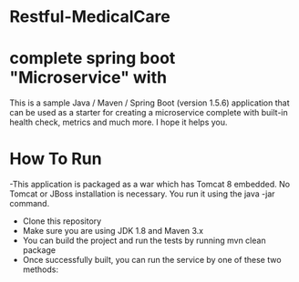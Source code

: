 # Restful-MedicalCare
# complete spring boot "Microservice" with
This is a sample Java / Maven / Spring Boot (version 1.5.6) application that can be used as a starter for creating a microservice complete with built-in health check, metrics and much more. I hope it helps you.
# How To Run 
-This application is packaged as a war which has Tomcat 8 embedded. No Tomcat or JBoss 
installation is necessary. You run it using the java -jar command.

   - Clone this repository
   - Make sure you are using JDK 1.8 and Maven 3.x
   - You can build the project and run the tests by running mvn clean package
   - Once successfully built, you can run the service by one of these two methods:

